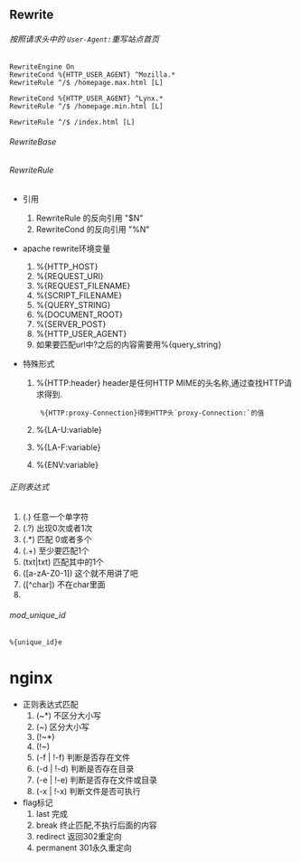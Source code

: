 ## Rewrite

###### 按照请求头中的 `User-Agent:`重写站点首页

	RewriteEngine On
	RewriteCond %{HTTP_USER_AGENT} ^Mozilla.*
	RewriteRule ^/$ /homepage.max.html [L]

	RewriteCond %{HTTP_USER_AGENT} ^Lynx.*
	RewriteRule ^/$ /homepage.min.html [L]

	RewriteRule ^/$ /index.html [L]

###### RewriteBase
###### RewriteRule
* 引用
	1. RewriteRule 的反向引用 "$N"
	2. RewriteCond 的反向引用 "%N"

* apache rewrite环境变量
	1. %{HTTP_HOST}
	2. %{REQUEST_URI}
	3. %{REQUEST_FILENAME}
	4. %{SCRIPT_FILENAME}
	5. %{QUERY_STRING}
	6. %{DOCUMENT_ROOT}
	7. %{SERVER_POST}
	8. %{HTTP_USER_AGENT}
	9. 如果要匹配url中?之后的内容需要用%{query_string}
* 特殊形式
	1. %{HTTP:header} header是任何HTTP MIME的头名称,通过查找HTTP请求得到.

			%{HTTP:proxy-Connection}得到HTTP头`proxy-Connection:`的值

	2. %{LA-U:variable}
	3. %{LA-F:variable} 
	4. %{ENV:variable}

###### 正则表达式
1. (.) 任意一个单字符
1. (.?) 出现0次或者1次
1. (.*) 匹配 0或者多个
2. (.+) 至少要匹配1个
3. (txt|txt) 匹配其中的1个
4. ([a-zA-Z0-1]) 这个就不用讲了吧
5. ([^char]) 不在char里面
6.

###### mod_unique_id
	%{unique_id}e



# nginx 
* 正则表达式匹配
	1. (~*) 不区分大小写
	1. (~) 区分大小写
	1. (!~*) 
	1. (!~)
	1. (-f | !-f) 判断是否存在文件
	1. (-d | !-d) 判断是否存在目录
	1. (-e | !-e) 判断是否存在文件或目录
	1. (-x | !-x) 判断文件是否可执行
* flag标记
	1. last 完成
	1. break 终止匹配,不执行后面的内容
	1. redirect 返回302重定向
	1. permanent 301永久重定向
